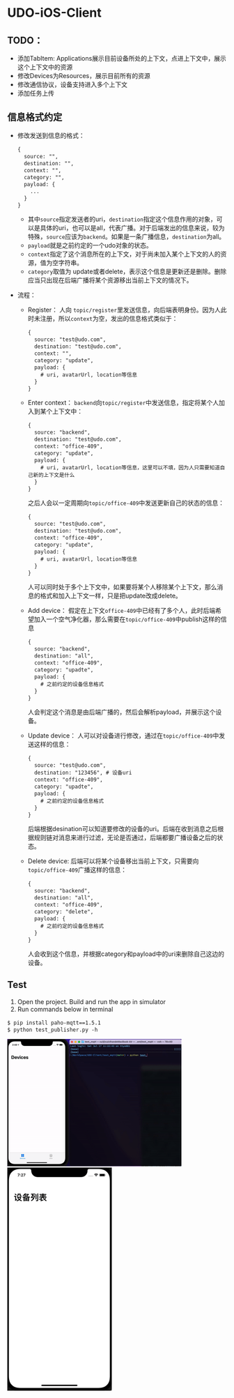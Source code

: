 # UDO-iOS-Client

## TODO：

- 添加TabItem: Applications展示目前设备所处的上下文，点进上下文中，展示这个上下文中的资源
- 修改Devices为Resources，展示目前所有的资源
- 修改通信协议，设备支持进入多个上下文
- 添加任务上传

## 信息格式约定

- 修改发送到信息的格式： 

  ```
  {
    source: "",
    destination: "",
    context: "",
    category: "",
    payload: {
      ...
    }
  }
  ```

  - 其中`source`指定发送者的uri，`destination`指定这个信息作用的对象，可以是具体的uri，也可以是all，代表广播。对于后端发出的信息来说，较为特殊，`source`应该为`backend`。如果是一条广播信息，`destination`为all。
  - `payload`就是之前约定的一个udo对象的状态。
  - `context`指定了这个消息所在的上下文，对于尚未加入某个上下文的人的资源，值为空字符串。
  - `category`取值为 update或者delete，表示这个信息是更新还是删除。删除应当只出现在后端广播将某个资源移出当前上下文的情况下。

- 流程：

  - Register： 人向 `topic/register`里发送信息，向后端表明身份。因为人此时未注册，所以`context`为空，发出的信息格式类似于：

    ``` 
    {
      source: "test@udo.com",
      destination: "test@udo.com",
      context: "",
      category: "update",
      payload: {
        # uri, avatarUrl, location等信息
      }
    }
    ```

  - Enter context： `backend`向`topic/register`中发送信息，指定将某个人加入到某个上下文中：

    ```
    {
      source: "backend",
      destination: "test@udo.com",
      context: "office-409",
      category: "update",
      payload: {
        # uri, avatarUrl, location等信息，这里可以不填，因为人只需要知道自己新的上下文是什么
      }
    }
    ```

    之后人会以一定周期向`topic/office-409`中发送更新自己的状态的信息：

    ``` 
    {
      source: "test@udo.com",
      destination: "test@udo.com",
      context: "office-409",
      category: "update",
      payload: {
        # uri, avatarUrl, location等信息
      }
    }
    ```

    人可以同时处于多个上下文中，如果要将某个人移除某个上下文，那么消息的格式和加入上下文一样，只是把update改成delete。

  - Add device： 假定在上下文`office-409`中已经有了多个人，此时后端希望加入一个空气净化器，那么需要在`topic/office-409`中publish这样的信息

    ``` 
    {
      source: "backend",
      destination: "all",
      context: "office-409",
      category: "upadte",
      payload: {
        # 之前约定的设备信息格式
      }
    }
    ```

    人会判定这个消息是由后端广播的，然后会解析payload，并展示这个设备。

  - Update device： 人可以对设备进行修改，通过在`topic/office-409`中发送这样的信息：

    ```
    {
      source: "test@udo.com",
      destination: "123456", # 设备uri
      context: "office-409",
      category: "upadte",
      payload: {
        # 之前约定的设备信息格式
      }
    }
    ```

    后端根据desination可以知道要修改的设备的uri。后端在收到消息之后根据规则链对消息来进行过滤，无论是否通过，后端都要广播设备之后的状态。

  - Delete device: 后端可以将某个设备移出当前上下文，只需要向`topic/office-409`广播这样的信息：

    ``` 
    {
      source: "backend",
      destination: "all",
      context: "office-409",
      category: "delete",
      payload: {
        # 之前约定的设备信息格式
      }
    }
    ```

    人会收到这个信息，并根据category和payload中的uri来删除自己这边的设备。

  

## Test

1. Open the project. Build and run the app in simulator
2. Run commands below in terminal

``` shell
$ pip install paho-mqtt==1.5.1
$ python test_publisher.py -h
```

<img src="./doc/result2.gif" alt="image" style="zoom:50%;" />

<img src="./doc/result.gif" alt="image" style="zoom:50%;" />
